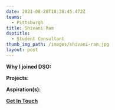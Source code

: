 ```yaml
---
date: 2021-08-28T18:38:45.472Z
teams:
  - Pittsburgh
title: Shivani Ram
dsotitle:
  - Student Consultant
thumb_img_path: /images/shivani-ram.jpg
layout: post
---
```

**Why I joined DSO:** 

**Projects:**

**Aspiration(s):**

**[Get In Touch](mailto:shivaniram@dsoglobal.org)**